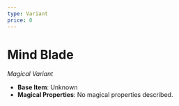 ```yaml
---
type: Variant
price: 0
---
```

# Mind Blade

*Magical Variant*

- **Base Item**: Unknown
- **Magical Properties**: No magical properties described.


